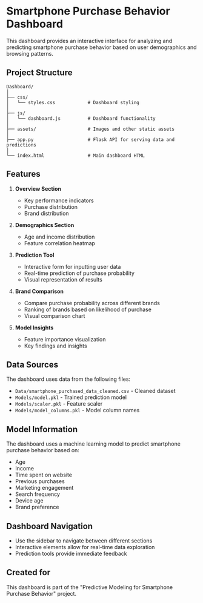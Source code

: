 # Smartphone Purchase Behavior Dashboard

This dashboard provides an interactive interface for analyzing and predicting smartphone purchase behavior based on user demographics and browsing patterns.

## Project Structure

```
Dashboard/
│
├── css/
│   └── styles.css            # Dashboard styling
│
├── js/
│   └── dashboard.js          # Dashboard functionality
│
├── assets/                   # Images and other static assets
│
├── app.py                    # Flask API for serving data and predictions
│
└── index.html                # Main dashboard HTML
```

## Features

1. **Overview Section**
   - Key performance indicators
   - Purchase distribution
   - Brand distribution

2. **Demographics Section**
   - Age and income distribution
   - Feature correlation heatmap

3. **Prediction Tool**
   - Interactive form for inputting user data
   - Real-time prediction of purchase probability
   - Visual representation of results

4. **Brand Comparison**
   - Compare purchase probability across different brands
   - Ranking of brands based on likelihood of purchase
   - Visual comparison chart

5. **Model Insights**
   - Feature importance visualization
   - Key findings and insights


## Data Sources

The dashboard uses data from the following files:
- `Data/smartphone_purchased_data_cleaned.csv` - Cleaned dataset
- `Models/model.pkl` - Trained prediction model
- `Models/scaler.pkl` - Feature scaler
- `Models/model_columns.pkl` - Model column names

## Model Information

The dashboard uses a machine learning model to predict smartphone purchase behavior based on:
- Age
- Income
- Time spent on website
- Previous purchases
- Marketing engagement
- Search frequency
- Device age
- Brand preference

## Dashboard Navigation

- Use the sidebar to navigate between different sections
- Interactive elements allow for real-time data exploration
- Prediction tools provide immediate feedback

## Created for

This dashboard is part of the "Predictive Modeling for Smartphone Purchase Behavior" project.
